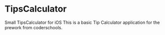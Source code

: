 # TipsCalculator
Small TipsCalculator for iOS
This is a basic Tip Calculator application for the prework from coderschools.
